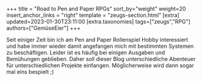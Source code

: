 +++
title = "Road to Pen and Paper RPGs"
sort_by="weight"
weight=20
insert_anchor_links = "right"
template = "zeugs-section.html"
[extra]
updated=2023-01-30T23:11:00
[extra.taxonomies]
tags=["zeugs","RPG"]
authors=["GemüseEier"]
+++

Seit einiger Zeit bin ich am Pen and Paper Rollenspiel Hobby interessiert und habe immer wieder damit angefangen mich mit bestimmten Systemen zu beschäftigen.
Leider ist es häufig bei einigen Ausgaben und Bemühungen geblieben. Daher soll dieser Blog unterschiedliche Abenteuer für unterschiedlichen Projekte einfangen.
Möglicherweise wird dann sogar mal eins bespielt ;)
